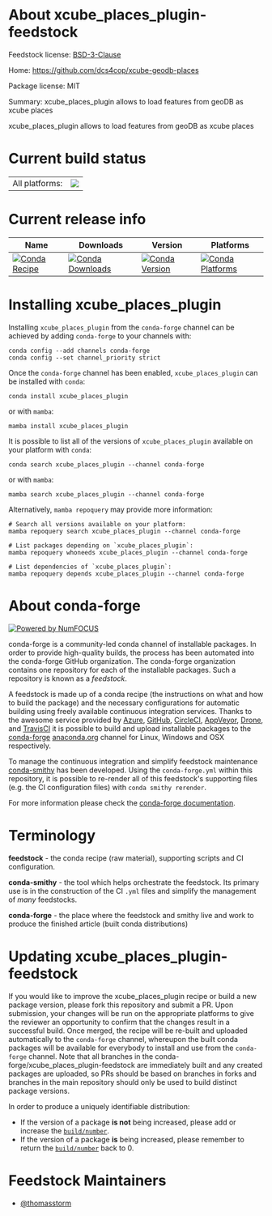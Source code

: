 About xcube_places_plugin-feedstock
===================================

Feedstock license: [BSD-3-Clause](https://github.com/conda-forge/xcube_places_plugin-feedstock/blob/main/LICENSE.txt)

Home: https://github.com/dcs4cop/xcube-geodb-places

Package license: MIT

Summary: xcube_places_plugin allows to load features from geoDB as xcube places

xcube_places_plugin allows to load features from geoDB as xcube places

Current build status
====================


<table><tr><td>All platforms:</td>
    <td>
      <a href="https://dev.azure.com/conda-forge/feedstock-builds/_build/latest?definitionId=20173&branchName=main">
        <img src="https://dev.azure.com/conda-forge/feedstock-builds/_apis/build/status/xcube_places_plugin-feedstock?branchName=main">
      </a>
    </td>
  </tr>
</table>

Current release info
====================

| Name | Downloads | Version | Platforms |
| --- | --- | --- | --- |
| [![Conda Recipe](https://img.shields.io/badge/recipe-xcube_places_plugin-green.svg)](https://anaconda.org/conda-forge/xcube_places_plugin) | [![Conda Downloads](https://img.shields.io/conda/dn/conda-forge/xcube_places_plugin.svg)](https://anaconda.org/conda-forge/xcube_places_plugin) | [![Conda Version](https://img.shields.io/conda/vn/conda-forge/xcube_places_plugin.svg)](https://anaconda.org/conda-forge/xcube_places_plugin) | [![Conda Platforms](https://img.shields.io/conda/pn/conda-forge/xcube_places_plugin.svg)](https://anaconda.org/conda-forge/xcube_places_plugin) |

Installing xcube_places_plugin
==============================

Installing `xcube_places_plugin` from the `conda-forge` channel can be achieved by adding `conda-forge` to your channels with:

```
conda config --add channels conda-forge
conda config --set channel_priority strict
```

Once the `conda-forge` channel has been enabled, `xcube_places_plugin` can be installed with `conda`:

```
conda install xcube_places_plugin
```

or with `mamba`:

```
mamba install xcube_places_plugin
```

It is possible to list all of the versions of `xcube_places_plugin` available on your platform with `conda`:

```
conda search xcube_places_plugin --channel conda-forge
```

or with `mamba`:

```
mamba search xcube_places_plugin --channel conda-forge
```

Alternatively, `mamba repoquery` may provide more information:

```
# Search all versions available on your platform:
mamba repoquery search xcube_places_plugin --channel conda-forge

# List packages depending on `xcube_places_plugin`:
mamba repoquery whoneeds xcube_places_plugin --channel conda-forge

# List dependencies of `xcube_places_plugin`:
mamba repoquery depends xcube_places_plugin --channel conda-forge
```


About conda-forge
=================

[![Powered by
NumFOCUS](https://img.shields.io/badge/powered%20by-NumFOCUS-orange.svg?style=flat&colorA=E1523D&colorB=007D8A)](https://numfocus.org)

conda-forge is a community-led conda channel of installable packages.
In order to provide high-quality builds, the process has been automated into the
conda-forge GitHub organization. The conda-forge organization contains one repository
for each of the installable packages. Such a repository is known as a *feedstock*.

A feedstock is made up of a conda recipe (the instructions on what and how to build
the package) and the necessary configurations for automatic building using freely
available continuous integration services. Thanks to the awesome service provided by
[Azure](https://azure.microsoft.com/en-us/services/devops/), [GitHub](https://github.com/),
[CircleCI](https://circleci.com/), [AppVeyor](https://www.appveyor.com/),
[Drone](https://cloud.drone.io/welcome), and [TravisCI](https://travis-ci.com/)
it is possible to build and upload installable packages to the
[conda-forge](https://anaconda.org/conda-forge) [anaconda.org](https://anaconda.org/)
channel for Linux, Windows and OSX respectively.

To manage the continuous integration and simplify feedstock maintenance
[conda-smithy](https://github.com/conda-forge/conda-smithy) has been developed.
Using the ``conda-forge.yml`` within this repository, it is possible to re-render all of
this feedstock's supporting files (e.g. the CI configuration files) with ``conda smithy rerender``.

For more information please check the [conda-forge documentation](https://conda-forge.org/docs/).

Terminology
===========

**feedstock** - the conda recipe (raw material), supporting scripts and CI configuration.

**conda-smithy** - the tool which helps orchestrate the feedstock.
                   Its primary use is in the construction of the CI ``.yml`` files
                   and simplify the management of *many* feedstocks.

**conda-forge** - the place where the feedstock and smithy live and work to
                  produce the finished article (built conda distributions)


Updating xcube_places_plugin-feedstock
======================================

If you would like to improve the xcube_places_plugin recipe or build a new
package version, please fork this repository and submit a PR. Upon submission,
your changes will be run on the appropriate platforms to give the reviewer an
opportunity to confirm that the changes result in a successful build. Once
merged, the recipe will be re-built and uploaded automatically to the
`conda-forge` channel, whereupon the built conda packages will be available for
everybody to install and use from the `conda-forge` channel.
Note that all branches in the conda-forge/xcube_places_plugin-feedstock are
immediately built and any created packages are uploaded, so PRs should be based
on branches in forks and branches in the main repository should only be used to
build distinct package versions.

In order to produce a uniquely identifiable distribution:
 * If the version of a package **is not** being increased, please add or increase
   the [``build/number``](https://docs.conda.io/projects/conda-build/en/latest/resources/define-metadata.html#build-number-and-string).
 * If the version of a package **is** being increased, please remember to return
   the [``build/number``](https://docs.conda.io/projects/conda-build/en/latest/resources/define-metadata.html#build-number-and-string)
   back to 0.

Feedstock Maintainers
=====================

* [@thomasstorm](https://github.com/thomasstorm/)

